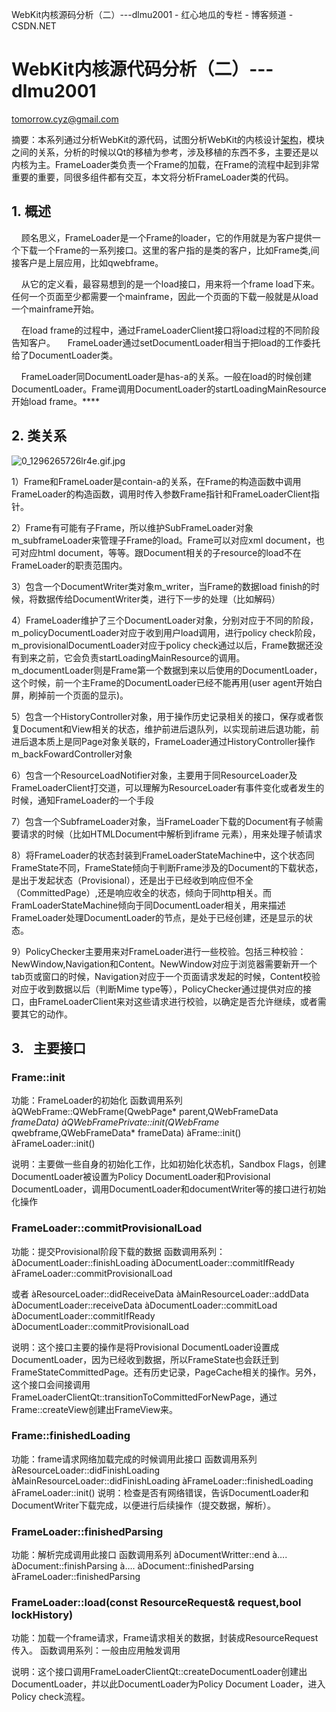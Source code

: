 WebKit内核源码分析（二）---dlmu2001 - 红心地瓜的专栏 - 博客频道 - CSDN.NET

# WebKit内核源代码分析（二）---dlmu2001

[tomorrow.cyz@gmail.com](http://blog.csdn.net/dlmu2001/article/details/6168545mailto:tomorrow.cyz@gmail.com)

摘要：本系列通过分析WebKit的源代码，试图分析WebKit的内核设计[架构](http://lib.csdn.net/base/16)，模块之间的关系，分析的时候以Qt的移植为参考，涉及移植的东西不多，主要还是以内核为主。FrameLoader类负责一个Frame的加载，在Frame的流程中起到非常重要的重要，同很多组件都有交互，本文将分析FrameLoader类的代码。

## 1. 概述

    顾名思义，FrameLoader是一个Frame的loader，它的作用就是为客户提供一个下载一个Frame的一系列接口。这里的客户指的是类的客户，比如Frame类,间接客户是上层应用，比如qwebframe。

    从它的定义看，最容易想到的是一个load接口，用来将一个frame load下来。任何一个页面至少都需要一个mainframe，因此一个页面的下载一般就是从load一个mainframe开始。

    在load frame的过程中，通过FrameLoaderClient接口将load过程的不同阶段告知客户。
    FrameLoader通过setDocumentLoader相当于把load的工作委托给了DocumentLoader类。

    FrameLoader同DocumentLoader是has-a的关系。一般在load的时候创建DocumentLoader。Frame调用DocumentLoader的startLoadingMainResource开始load frame。****

## 2. 类关系

![0_1296265726lr4e.gif.jpg](https://cdn.jsdelivr.net/gh/hjb2722404/myimg/20210105132719.jpg)

1）Frame和FrameLoader是contain-a的关系，在Frame的构造函数中调用FrameLoader的构造函数，调用时传入参数Frame指针和FrameLoaderClient指针。

2）Frame有可能有子Frame，所以维护SubFrameLoader对象m_subframeLoader来管理子Frame的load。Frame可以对应xml document，也可对应html document，等等。跟Document相关的子resource的load不在FrameLoader的职责范围内。

3）包含一个DocumentWriter类对象m_writer，当Frame的数据load finish的时候，将数据传给DocumentWriter类，进行下一步的处理（比如解码）

4）FrameLoader维护了三个DocumentLoader对象，分别对应于不同的阶段，m_policyDocumentLoader对应于收到用户load调用，进行policy check阶段，m_provisionalDocumentLoader对应于policy check通过以后，Frame数据还没有到来之前，它会负责startLoadingMainResource的调用。m_documentLoader则是Frame第一个数据到来以后使用的DocumentLoader，这个时候，前一个主Frame的DocumentLoader已经不能再用(user agent开始白屏，刷掉前一个页面的显示)。

5）包含一个HistoryController对象，用于操作历史记录相关的接口，保存或者恢复Document和View相关的状态，维护前进后退队列，以实现前进后退功能，前进后退本质上是同Page对象关联的，FrameLoader通过HistoryController操作m_backFowardController对象

6）包含一个ResourceLoadNotifier对象，主要用于同ResourceLoader及FrameLoaderClient打交道，可以理解为ResourceLoader有事件变化或者发生的时候，通知FrameLoader的一个手段

7）包含一个SubframeLoader对象，当FrameLoader下载的Document有子帧需要请求的时候（比如HTMLDocument中解析到iframe 元素），用来处理子帧请求

8）将FrameLoader的状态封装到FrameLoaderStateMachine中，这个状态同FrameState不同，FrameState倾向于判断Frame涉及的Document的下载状态，是出于发起状态（Provisional），还是出于已经收到响应但不全（CommittedPage）,还是响应收全的状态，倾向于同http相关。而FramLoaderStateMachine倾向于同DocumentLoader相关，用来描述FrameLoader处理DocumentLoader的节点，是处于已经创建，还是显示的状态。

9）PolicyChecker主要用来对FrameLoader进行一些校验。包括三种校验：NewWindow,Navigation和Content。NewWindow对应于浏览器需要新开一个tab页或窗口的时候，Navigation对应于一个页面请求发起的时候，Content校验对应于收到数据以后（判断Mime type等），PolicyChecker通过提供对应的接口，由FrameLoaderClient来对这些请求进行校验，以确定是否允许继续，或者需要其它的动作。

## 3.   主要接口

### Frame::init

功能：FrameLoader的初始化
函数调用系列
àQWebFrame::QWebFrame(QwebPage* parent,QWebFrameData *frameData)
àQWebFramePrivate::init(QWebFrame* qwebframe,QWebFrameData* frameData)
àFrame::init()
àFrameLoader::init()

说明：主要做一些自身的初始化工作，比如初始化状态机，Sandbox Flags，创建DocumentLoader被设置为Policy DocumentLoader和Provisional DocumentLoader，调用DocumentLoader和documentWriter等的接口进行初始化操作

### FrameLoader::commitProvisionalLoad

功能：提交Provisional阶段下载的数据
函数调用系列：
àDocumentLoader::finishLoading
àDocumentLoader::commitIfReady
àFrameLoader::commitProvisionalLoad

或者
àResourceLoader::didReceiveData
àMainResourceLoader::addData
àDocumentLoader::receiveData
àDocumentLoader::commitLoad
àDocumentLoader::commitIfReady
àDocumentLoader::commitProvisionalLoad

说明：这个接口主要的操作是将Provisional DocumentLoader设置成DocumentLoader，因为已经收到数据，所以FrameState也会跃迁到FrameStateCommittedPage。还有历史记录，PageCache相关的操作。另外，这个接口会间接调用FrameLoaderClientQt::transitionToCommittedForNewPage，通过Frame::createView创建出FrameView来。

### Frame::finishedLoading

功能：frame请求网络加载完成的时候调用此接口
函数调用系列
àResourceLoader::didFinishLoading
àMainResourceLoader::didFinishLoading
àFrameLoader::finishedLoading
àFrameLoader::init()
说明：检查是否有网络错误，告诉DocumentLoader和DocumentWriter下载完成，以便进行后续操作（提交数据，解析）。

### FrameLoader::finishedParsing

功能：解析完成调用此接口
函数调用系列
àDocumentWritter::end
à….
àDocument::finishParsing
à….
àDocument::finishedParsing
àFrameLoader::finishedParsing

### FrameLoader::load(const ResourceRequest& request,bool lockHistory)

功能：加载一个frame请求，Frame请求相关的数据，封装成ResourceRequest传入。
函数调用系列：一般由应用触发调用

说明：这个接口调用FrameLoaderClientQt::createDocumentLoader创建出DocumentLoader，并以此DocumentLoader为Policy Document Loader，进入Policy check流程。